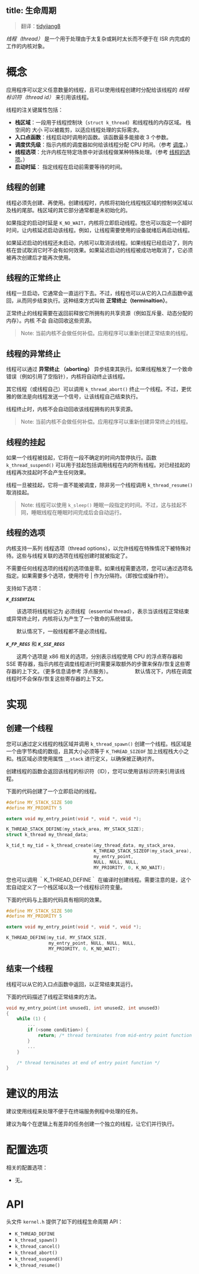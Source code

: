 title: 生命周期
---

> 翻译：[tidyjiang8](http://github.com/tidyjiang8/)

*线程（thread）* 是一个用于处理由于太复杂或耗时太长而不便于在 ISR 内完成的工作的内核对象。


# 概念

应用程序可以定义任意数量的线程，且可以使用线程创建时分配给该线程的 *线程标识符（thread id）* 来引用该线程。

线程的注关键属性包括：
- **栈区域**：一段用于线程控制块（`struct k_thread`）和线程栈的内存区域。 栈空间的 大小 可以被裁剪，以适应线程处理的实际需求。
- **入口点函数**：线程启动时调用的函数。该函数最多能接收 3 个参数。
- **调度优先级**：指示内核的调度器如何给该线程分配 CPU 时间。（参考 [调度]()。）
- **线程选项**：允许内核在特定场景中对该线程做某种特殊处理。（参考 [线程的选项]()。）
- **启动时延**： 指定线程在启动前需要等待的时间。

## 线程的创建

线程必须先创建、再使用。创建线程时，内核将初始化线程栈区域的控制块区域以及栈的尾部。栈区域的其它部分通常都是未初始化的。

如果指定的启动时延是 `K_NO_WAIT`，内核将立即启动线程。您也可以指定一个超时时间，让内核延迟启动该线程。例如，让线程需要使用的设备就绪后再启动线程。

如果延迟启动的线程还未启动，内核可以取消该线程。如果线程已经启动了，则内核在尝试取消它时不会有如何效果。如果延迟启动的线程被成功地取消了，它必须被再次创建后才能再次使用。

## 线程的正常终止

线程一旦启动，它通常会一直运行下去。不过，线程也可以从它的入口点函数中返回，从而同步结束执行。这种结束方式叫做 **正常终止（terminaltion）**。

正常终止的线程需要在返回前释放它所拥有的共享资源（例如互斥量、动态分配的内存）。内核 不会 自动回收这些资源。

> Note: 当前内核不会做任何补偿。应用程序可以重新创建正常结束的线程。

## 线程的异常终止

线程可以通过 **异常终止 （aborting）** 异步结束其执行。如果线程触发了一个致命错误（例如引用了空指针），内核将自动终止该线程。

其它线程（或线程自己）可以调用 `k_thread_abort()` 终止一个线程。不过，更优雅的做法是向线程发送一个信号，让该线程自己结束执行。

线程终止时，内核不会自动回收该线程拥有的共享资源。

> Note: 当前内核不会做任何补偿。应用程序可以重新创建异常终止的线程。

## 线程的挂起

如果一个线程被挂起，它将在一段不确定的时间内暂停执行。函数 `k_thread_suspend()` 可以用于挂起包括调用线程在内的所有线程。对已经挂起的线程再次挂起时不会产生任何效果。

线程一旦被挂起，它将一直不能被调度，除非另一个线程调用 `k_thread_resume()` 取消挂起。

> Note: 线程可以使用 `k_sleep()` 睡眠一段指定的时间。不过，这与挂起不同，睡眠线程在睡眠时间完成后会自动运行。

## 线程的选项

内核支持一系列 线程选项（thread options），以允许线程在特殊情况下被特殊对待。这些与线程关联的选项在线程创建时就被指定了。

不需要任何线程选项的线程的选项值是零。如果线程需要选项，您可以通过选项名指定。如果需要多个选项，使用符号 | 作为分隔符。（即按位或操作符）。

支持如下选项：

***`K_ESSENTIAL`***

　　该选项将线程标记为 必须线程（essential thread），表示当该线程正常结束或异常终止时，内核将认为产生了一个致命的系统错误。

　　默认情况下，一般线程都不是必须线程。

***`K_FP_REGS`*** 和 ***`K_SSE_REGS`***

　　这两个选项是 x86 相关的选项，分别表示线程使用 CPU 的浮点寄存器和 SSE 寄存器，指示内核在调度线程进行时需要采取额外的步骤来保存/恢复这些寄存器的上下文。（更多信息请参考 浮点服务）。
　　
　　默认情况下，内核在调度线程时不会保存/恢复这些寄存器的上下文。


# 实现
## 创建一个线程

您可以通过定义线程的栈区域并调用 `k_thread_spawn()` 创建一个线程。栈区域是一个由字节构成的数组，且其大小必须等于 `K_THREAD_SIZEOF` 加上线程栈大小之和。栈区域必须使用属性 `__stack` 进行定义，以确保被正确对齐。

创建线程的函数会返回该线程的标识符（ID），您可以使用该标识符来引用该线程。

下面的代码创建了一个立即启动的线程。

``` C
#define MY_STACK_SIZE 500
#define MY_PRIORITY 5

extern void my_entry_point(void *, void *, void *);

K_THREAD_STACK_DEFINE(my_stack_area, MY_STACK_SIZE);
struct k_thread my_thread_data;

k_tid_t my_tid = k_thread_create(&my_thread_data, my_stack_area,
                                 K_THREAD_STACK_SIZEOF(my_stack_area),
                                 my_entry_point,
                                 NULL, NULL, NULL,
                                 MY_PRIORITY, 0, K_NO_WAIT);
```

您也可以调用 ｀K_THREAD_DEFINE｀ 在编译时创建线程。需要注意的是，这个宏自动定义了一个栈区域以及一个线程标识符变量。

下面的代码与上面的代码具有相同的效果。

```C
#define MY_STACK_SIZE 500
#define MY_PRIORITY 5

extern void my_entry_point(void *, void *, void *);

K_THREAD_DEFINE(my_tid, MY_STACK_SIZE,
                my_entry_point, NULL, NULL, NULL,
                MY_PRIORITY, 0, K_NO_WAIT);
```

## 结束一个线程

线程可以从它的入口点函数中返回，以正常结束其运行。

下面的代码描述了线程正常结束的方法。

``` C
void my_entry_point(int unused1, int unused2, int unused3)
{
    while (1) {
        ...
        if (<some condition>) {
            return; /* thread terminates from mid-entry point function */
        }
        ...
    }

    /* thread terminates at end of entry point function */
}
```

# 建议的用法

建议使用线程来处理不便于在终端服务例程中处理的任务。

建议为每个在逻辑上有差异的任务创建一个独立的线程，让它们并行执行。

# 配置选项

相关的配置选项：
- 无。

# API

头文件 `kernel.h` 提供了如下的线程生命周期 API：

- `K_THREAD_DEFINE`
- `k_thread_spawn()`
- `k_thread_cancel()`
- `k_thread_abort()`
- `k_thread_suspend()`
- `k_thread_resume()`

